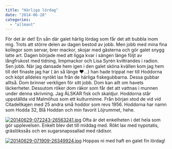 ```yaml
---
title: "Härliga lördag"
date: "2014-06-28"
categories: 
  - "allmant"
---
```


För det är det! En sån där galet härlig lördag som får det att bubbla inom mig. Trots att större delen av dagen bestod av jobb. Men jobb med mina fina kollegor som servar, brer mackor, skojar med gästerna och gör galet snygg latte art. Dagen började med att ligga kvar i sängen länge följt av långfrukost med tidning, limpmackor och Lisa Syrén kvittrandes i radion. Sen jobb. När jag dansade hem igen i den galet sköna kvällen kom jag hem till det finaste jag har ( än så länge ❤️...) han hade trippat ner till Hoddorna och köpt alldeles nyrökt lax från de härliga fiskegubbarna. Dessa gubbar alltså. Dom brinner verkligen för sitt jobb. Dom kan allt om havets läckerheter. Dessutom röker dom räkor som får det att vattnas i munnen under denna skrivning. Jag ÄLSKAR fisk och skaldjur. Hoddorna står uppställda vid Malmöhus som ett kulturminne. Från början stod de vid vid Citadellkajen med 25 andra små hoddor som revs 1956. Hoddorna har namn som Hodda 32, Blå Hoddan och min favorit Löjrummet, hehe.  
  
[![20140629-072243-26563241.jpg](images/20140629-072243-26563241.jpg)](http://import.local/wp-content/uploads/2014/06/20140629-072243-26563241.jpg) Ofta är det enkelheten i det hela som gör upplevelsen. Enkelt blev det till middag med. Rökt lax med nypotatis, gräslökssås och en sugarsnapssallad med rädisor.  
  
[![20140629-071909-26349924.jpg](images/20140629-071909-26349924.jpg)](http://import.local/wp-content/uploads/2014/06/20140629-071909-26349924.jpg) Hoppas ni med haft en galet fin lördag!
